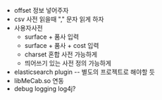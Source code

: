 * offset 정보 넣어주자
* csv 사전 읽을때 "," 문자 읽게 하자
* 사용자사전
  * surface + 품사 입력
  * surface + 품사 + cost 입력
  * charset 혼합 사전 가능하게
  * 띄어쓰기 있는  사전 정의 가능하게
* elasticsearch plugin -- 별도의 프로젝트로 해야할 듯
* libMeCab.so 연동
* debug logging log4j?
